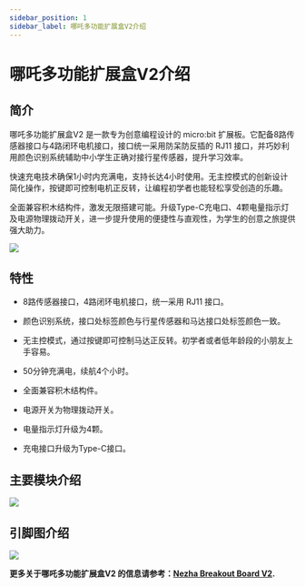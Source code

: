```yaml
---
sidebar_position: 1
sidebar_label: 哪吒多功能扩展盒V2介绍
---
```


# 哪吒多功能扩展盒V2介绍

## 简介

哪吒多功能扩展盒V2 是一款专为创意编程设计的 micro:bit 扩展板。它配备8路传感器接口与4路闭环电机接口，接口统一采用防呆防反插的 RJ11 接口，并巧妙利用颜色识别系统辅助中小学生正确对接行星传感器，提升学习效率。

快速充电技术确保1小时内充满电，支持长达4小时使用。无主控模式的创新设计简化操作，按键即可控制电机正反转，让编程初学者也能轻松享受创造的乐趣。

全面兼容积木结构件，激发无限搭建可能。升级Type-C充电口、4颗电量指示灯及电源物理拨动开关，进一步提升使用的便捷性与直观性，为学生的创意之旅提供强大助力。

![](https://wiki-media-ef.oss-cn-hongkong.aliyuncs.com/docs/microbit/building-blocks/microbit-space-science-kit/images/microbit-space-science-kit-introduction-04.png)

## 特性

-  8路传感器接口，4路闭环电机接口，统一采用 RJ11 接口。
-  颜色识别系统，接口处标签颜色与行星传感器和马达接口处标签颜色一致。
-  无主控模式，通过按键即可控制马达正反转。初学者或者低年龄段的小朋友上手容易。
-  50分钟充满电，续航4个小时。

-  全面兼容积木结构件。
- 电源开关为物理拨动开关。
- 电量指示灯升级为4颗。
- 充电接口升级为Type-C接口。

## 主要模块介绍

![](https://wiki-media-ef.oss-cn-hongkong.aliyuncs.com/docs/microbit/building-blocks/microbit-space-science-kit/images/microbit-space-science-kit-nezha201.png)

## 引脚图介绍

![](https://wiki-media-ef.oss-cn-hongkong.aliyuncs.com/docs/microbit/building-blocks/microbit-space-science-kit/images/microbit-space-science-kit-nezha202.png)

**更多关于哪吒多功能扩展盒V2 的信息请参考：[Nezha Breakout Board V2](https://wiki.elecfreaks.com/en/microbit/expansion-board/nezha-v2/).**
